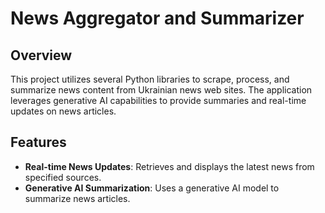 # News Aggregator and Summarizer

## Overview
This project utilizes several Python libraries to scrape, process, and summarize news content from Ukrainian news web sites. The application leverages generative AI capabilities to provide summaries and real-time updates on news articles.

## Features
- **Real-time News Updates**: Retrieves and displays the latest news from specified sources.
- **Generative AI Summarization**: Uses a generative AI model to summarize news articles.
